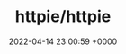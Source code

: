 ---
title: "httpie/httpie"
link: "https://github.com/httpie/httpie"
date: "2022-04-14 23:00:59 +0000"
---